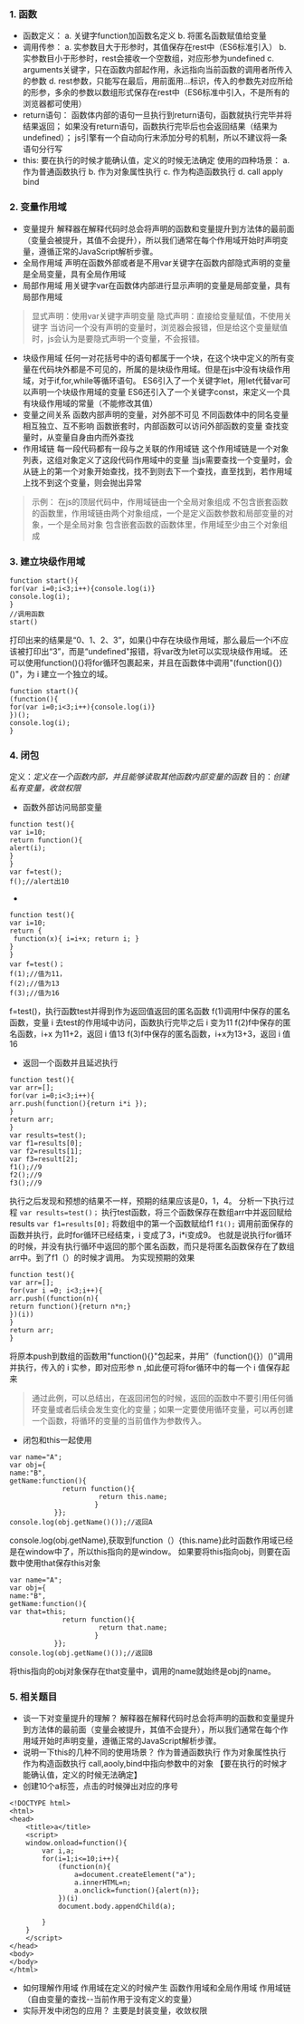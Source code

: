 ### 1. 函数
- 函数定义：
a. 关键字function加函数名定义
b. 将匿名函数赋值给变量
- 调用传参：
a. 实参数目大于形参时，其值保存在rest中（ES6标准引入）
b. 实参数目小于形参时，rest会接收一个空数组，对应形参为undefined
c. arguments关键字，只在函数内部起作用，永远指向当前函数的调用者所传入的参数
d. rest参数，只能写在最后，用前面用...标识，传入的参数先对应所给的形参，多余的参数以数组形式保存在rest中（ES6标准中引入，不是所有的浏览器都可使用）
- return语句：
函数体内部的语句一旦执行到return语句，函数就执行完毕并将结果返回；
如果没有return语句，函数执行完毕后也会返回结果（结果为undefined）；
js引擎有一个自动向行末添加分号的机制，所以不建议将一条语句分行写
- this:
要在执行的时候才能确认值，定义的时候无法确定
使用的四种场景：
a. 作为普通函数执行
b. 作为对象属性执行
c. 作为构造函数执行
d. call apply bind

### 2. 变量作用域
- 变量提升
解释器在解释代码时总会将声明的函数和变量提升到方法体的最前面（变量会被提升，其值不会提升），所以我们通常在每个作用域开始时声明变量，遵循正常的JavaScript解析步骤。
- 全局作用域
声明在函数外部或者是不用var关键字在函数内部隐式声明的变量是全局变量，具有全局作用域
- 局部作用域
用关键字var在函数体内部进行显示声明的变量是局部变量，具有局部作用域
>显式声明：使用var关键字声明变量
隐式声明：直接给变量赋值，不使用关键字
当访问一个没有声明的变量时，浏览器会报错，但是给这个变量赋值时，js会认为是要隐式声明一个变量，不会报错。
- 块级作用域
任何一对花括号中的语句都属于一个块，在这个块中定义的所有变量在代码块外都是不可见的，所属的是块级作用域。但是在js中没有块级作用域，对于if,for,while等循环语句。
ES6引入了一个关键字let，用let代替var可以声明一个块级作用域的变量
ES6还引入了一个关键字const，来定义一个具有块级作用域的常量（不能修改其值）
- 变量之间关系
函数内部声明的变量，对外部不可见
不同函数体中的同名变量相互独立、互不影响
函数嵌套时，内部函数可以访问外部函数的变量
查找变量时，从变量自身由内而外查找
- 作用域链
每一段代码都有一段与之关联的作用域链
这个作用域链是一个对象列表，这组对象定义了这段代码作用域中的变量
当js需要查找一个变量时，会从链上的第一个对象开始查找，找不到则去下一个查找，直至找到，若作用域上找不到这个变量，则会抛出异常
> 示例：
在js的顶层代码中，作用域链由一个全局对象组成
不包含嵌套函数的函数里，作用域链由两个对象组成，一个是定义函数参数和局部变量的对象，一个是全局对象
包含嵌套函数的函数体里，作用域至少由三个对象组成


### 3. 建立块级作用域
```
function start(){
for(var i=0;i<3;i++){console.log(i)}
console.log(i); 
}
//调用函数
start()
```
打印出来的结果是“0、1、2、3”，如果{}中存在块级作用域，那么最后一个i不应该被打印出“3”，而是“undefined"报错，将var改为let可以实现块级作用域。
还可以使用function(){}将for循环包裹起来，并且在函数体中调用"(function(){})()"，为 i 建立一个独立的域。
```
function start(){
(function(){
for(var i=0;i<3;i++){console.log(i)}
})();
console.log(i); 
}
```

### 4. 闭包
定义：*定义在一个函数内部，并且能够读取其他函数内部变量的函数*
目的：*创建私有变量，收敛权限*

- 函数外部访问局部变量
```
function test(){
var i=10;
return function(){
alert(i);
}
}
var f=test();
f();//alert出10 
```
- 
```
function test(){
var i=10;
return {
 function(x){ i=i+x; return i; }
}
}
var f=test()；
f(1);//值为11，
f(2);//值为13
f(3);//值为16
```
 f=test()，执行函数test并得到作为返回值返回的匿名函数
f(1)调用f中保存的匿名函数，变量 i 去test的作用域中访问，函数执行完毕之后 i 变为11
f(2)f中保存的匿名函数，i+x 为11+2，返回 i 值13
f(3)f中保存的匿名函数，i+x为13+3，返回 i 值16
- 返回一个函数并且延迟执行
```
function test(){
var arr=[];
for(var i=0;i<3;i++){
arr.push(function(){return i*i });
}
return arr;
}
var results=test();
var f1=results[0];
var f2=results[1];
var f3=result[2];
f1();//9
f2();//9
f3();//9
```
执行之后发现和预想的结果不一样，预期的结果应该是0，1，4。
分析一下执行过程
`var results=test()；`
执行test函数，将三个函数保存在数组arr中并返回赋给results
`
var f1=results[0];
`
将数组中的第一个函数赋给f1
`f1();`
调用前面保存的函数并执行，此时for循环已经结束，i 变成了3，i*i变成9。
也就是说执行for循环的时候，并没有执行循环中返回的那个匿名函数，而只是将匿名函数保存在了数组arr中。到了f1（）的时候才调用。
为实现预期的效果
```
function test(){
var arr=[];
for(var i =0; i<3;i++){
arr.push((function(n){
return function(){return n*n;}
})(i))
}
return arr;
}
```
将原本push到数组的函数用"function(){}"包起来，并用”（function(){}）()”调用并执行，传入的 i 实参，即对应形参 n ,如此便可将for循环中的每一个 i 值保存起来
>通过此例，可以总结出，在返回闭包的时候，返回的函数中不要引用任何循环变量或者后续会发生变化的变量；如果一定要使用循环变量，可以再创建一个函数，将循环的变量的当前值作为参数传入。
- 闭包和this一起使用
```
var name="A";
var obj={
name:"B",
getName:function(){
             return function(){
                      return this.name;
                     }
           }};
console.log(obj.getName()());//返回A
```
console.log(obj.getName),获取到function（）{this.name}此时函数作用域已经是在window中了，所以this指向的是window。
如果要将this指向obj，则要在函数中使用that保存this对象
```
var name="A";
var obj={
name:"B",
getName:function(){
var that=this;
             return function(){
                      return that.name;
                     }
           }};
console.log(obj.getName()());//返回B
```
将this指向的obj对象保存在that变量中，调用的name就始终是obj的name。

### 5. 相关题目
- 谈一下对变量提升的理解？
解释器在解释代码时总会将声明的函数和变量提升到方法体的最前面（变量会被提升，其值不会提升），所以我们通常在每个作用域开始时声明变量，遵循正常的JavaScript解析步骤。
- 说明一下this的几种不同的使用场景？
作为普通函数执行
作为对象属性执行
作为构造函数执行
call,aooly,bind中指向参数中的对象
【要在执行的时候才能确认值，定义的时候无法确定】
- 创建10个a标签，点击的时候弹出对应的序号
```
<!DOCTYPE html>
<html>
<head>
	<title>a</title>
	<script>
	window.onload=function(){
		var i,a;
		for(i=1;i<=10;i++){	
			(function(n){
				a=document.createElement("a");
				a.innerHTML=n;
				a.onclick=function(){alert(n)};
			})(i)
			document.body.appendChild(a);

		}
	}
	</script>
</head>
<body>
</body>
</html>
```
- 如何理解作用域
作用域在定义的时候产生
函数作用域和全局作用域
作用域链（自由变量的查找--当前作用于没有定义的变量）
- 实际开发中闭包的应用？
主要是封装变量，收敛权限